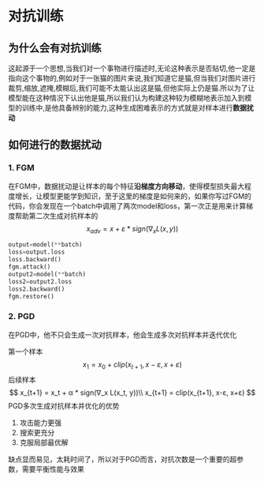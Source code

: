 # 对抗训练

## 为什么会有对抗训练

这起源于一个思想,当我们对一个事物进行描述时,无论这种表示是否贴切,他一定是指向这个事物的,例如对于一张猫的图片来说,我们知道它是猫,但当我们对图片进行裁剪,缩放,遮掩,模糊后,我们可能不太能认出这是猫,但他实际上仍是猫.所以为了让模型能在这种情况下认出他是猫,所以我们认为构建这种较为模糊地表示加入到模型的训练中,是他具备辨别的能力,这种生成困难表示的方式就是对样本进行**数据扰动**

## 如何进行的数据扰动

### 1. FGM

在FGM中，数据扰动是让样本的每个特征**沿梯度方向移动**，使得模型损失最大程度增长，让模型更能学到知识，至于这里的梯度是如何来的，如果你写过FGM的代码，你会发现在一个batch中调用了两次model和loss，第一次正是用来计算梯度帮助第二次生成对抗样本的
$$
x_{adv} = x + ε * sign(∇_x L(x, y))
$$

```py
output=model(**batch)
loss=output.loss
loss.backward()
fgm.attack()
output2=model(**batch)
loss2=output2.loss
loss2.backward()
fgm.restore()
```



### 2. PGD

在PGD中，他不只会生成一次对抗样本，他会生成多次对抗样本并迭代优化

第一个样本
$$
x_{1} = x_{0} + clip(x_{t+1}, x-ε, x+ε)
$$
后续样本
$$
x_{t+1} = x_t + α * sign(∇_x L(x_t, y))\\
x_{t+1} = clip(x_{t+1}, x-ε, x+ε)
$$
PGD多次生成对抗样本并优化的优势

1. 攻击能力更强
2. 搜索更充分
3. 克服局部最优解

缺点显而易见，太耗时间了，所以对于PGD而言，对抗次数是一个重要的超参数，需要平衡性能与效果

